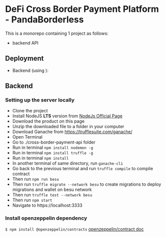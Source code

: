 # DeFi Cross Border Payment Platform - PandaBorderless

This is a monorepo containing 1 project as follows:
- backend API

## Deployment
- Backend (using ): 

## Backend

### Setting up the server locally
- Clone the project
- Install NodeJS **LTS** version from <a href="https://nodejs.org/en/download/">NodeJs Official Page</a>
- Download the product on this page
- Unzip the downloaded file to a folder in your computer
- Download Ganache from https://trufflesuite.com/ganache/
- Open Terminal
- Go to ./cross-border-payment-api folder
- Run in terminal `npm install nodemon -g`
- Run in terminal `npm install truffle -g`
- Run in terminal `npm install`
- In another terminal of same directory, run ```ganache-cli```
- Go back to the previous terminal and run ```truffle compile``` to compile contract
- Then run ```npm run besu```
- Then run ```truffle migrate --network besu``` to create migrations to deploy migrations and wallet on besu network
- Then run ```truffle test --network besu```
- Then run `npm start`
- Navigate to https://localhost:3333

### Install openzeppelin dependency
```$ npm install @openzeppelin/contracts```
<a href="https://www.npmjs.com/package/@openzeppelin/contracts#:~:text=Sign%20In-,%40openzeppelin/contracts,-4.8.1%C2%A0%E2%80%A2%C2%A0
">openzeppelin/contract doc</a>
